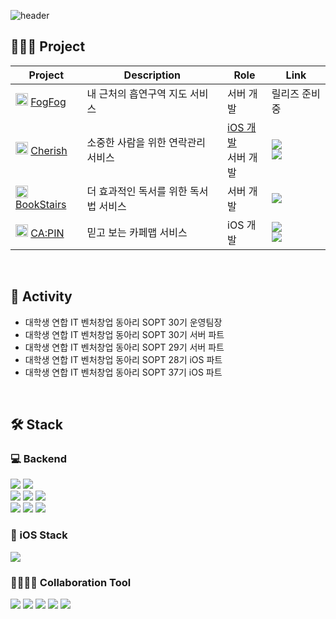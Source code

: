 ![header](https://user-images.githubusercontent.com/61549796/236685291-84b6df60-d7ba-4c23-ba86-1305cba711d4.png)

## 🏃🏻‍♀️ Project
| Project | Description | Role | Link |
|------|----|---|----|
| <img src="https://user-images.githubusercontent.com/20807197/218327683-6004256d-c05b-46fe-a517-a2245d1e5bb2.png" width="20px" height="20px"/> [FogFog](https://github.com/TeamFogFog/FogFog-Server)| 내 근처의 흡연구역 지도 서비스 | 서버 개발 | 릴리즈 준비 중 |
| <img src="https://user-images.githubusercontent.com/20807197/219945624-4fded25a-7f6b-46af-98b6-196a5da1fb43.png" width="20px" height="20px" /> [Cherish](https://github.com/NewCherish) | 소중한 사람을 위한 연락관리 서비스 | [iOS 개발](https://github.com/TeamCherish/Cherish-iOS)</br>서버 개발 | <a href="https://apps.apple.com/kr/app/cherish-%EC%97%B0%EB%9D%BD%EC%9D%84-%EC%9D%B4%EC%96%B4%EA%B0%80%EB%8A%94-%EA%B0%80%EC%9E%A5-%EC%89%AC%EC%9A%B4-%EB%B0%A9%EB%B2%95/id1557601516" target="_blank"><img src="https://img.shields.io/badge/-appstore-0D96F6?style=for-the-badge&logo=appstore&logoColor=white"/></a></br><a href="https://play.google.com/store/apps/details?id=com.sopt.cherish&hl=ko" target="_blank"><img src="https://img.shields.io/badge/-googleplay-414141?style=for-the-badge&logo=googleplay&logoColor=white"/></a> |
| <img src="https://user-images.githubusercontent.com/61549796/236687797-e0ca27e5-440f-487e-bb55-e0fd56c46568.png" width="20px" height="20px" /> [BookStairs](https://github.com/TeamBookTez/booktez-server) | 더 효과적인 독서를 위한 독서법 서비스 | 서버 개발 | <a href="https://book-stairs.com/" target="_blank"><img src="https://img.shields.io/badge/-bookstairs-FD5F1E?style=for-the-badge&logo=googlechrome&logoColor=white"/></a> |
| <img src="https://user-images.githubusercontent.com/61549796/236687980-b9b07c62-ad5f-4d90-9607-7ba4fcf321bd.png" width="20px" height="20px" /> [CA:PIN](https://github.com/teamCA-PIN/CA-PIN_iOS) | 믿고 보는 카페맵 서비스 | iOS 개발 | <a href="https://apps.apple.com/kr/app/%EC%B9%B4%ED%95%80-capin/id1600216179" target="_blank"><img src="https://img.shields.io/badge/-appstore-0D96F6?style=for-the-badge&logo=appstore&logoColor=white"/></a></br><a href="https://play.google.com/store/apps/details?id=com.caffeine.capin&hl=ko" target="_blank"><img src="https://img.shields.io/badge/-googleplay-414141?style=for-the-badge&logo=googleplay&logoColor=white"/></a> |
</br>

## 🐠 Activity
- 대학생 연합 IT 벤처창업 동아리 SOPT 30기 운영팀장
- 대학생 연합 IT 벤처창업 동아리 SOPT 30기 서버 파트
- 대학생 연합 IT 벤처창업 동아리 SOPT 29기 서버 파트
- 대학생 연합 IT 벤처창업 동아리 SOPT 28기 iOS 파트
- 대학생 연합 IT 벤처창업 동아리 SOPT 37기 iOS 파트
</br>

## 🛠 Stack
### 💻 Backend
<span>
  <img src="https://img.shields.io/badge/-TypeScript-%233178C6?style=for-the-badge&logo=TypeScript&logoColor=white">
  <img src="https://img.shields.io/badge/-JavaScript-%23F7DF1E?style=for-the-badge&logo=JavaScript&logoColor=white">
<!--   <img src="https://img.shields.io/badge/-Python-%233776AB?style=for-the-badge&logo=Python&logoColor=black"> -->
</span>
</br>
<span>
  <img src="https://img.shields.io/badge/Node.js-339933?style=for-the-badge&logo=Node.js&logoColor=white"/>
  <img src="https://img.shields.io/badge/Nest.js-E0234E?style=for-the-badge&logo=NestJS&logoColor=white"/>
  <img src="https://img.shields.io/badge/Express-000000?style=for-the-badge&logo=Express&logoColor=white"/>
</span>
</br>
<span>
  <img src="https://img.shields.io/badge/PostgreSQL-4169E1?style=for-the-badge&logo=PostgreSQL&logoColor=white"/>
  <img src="https://img.shields.io/badge/mongodb-339933?style=for-the-badge&logo=mongodb&logoColor=white"/>
  <img src="https://img.shields.io/badge/mysql-4479A1?style=for-the-badge&logo=mysql&logoColor=white"/>
</span>


### 📱 iOS Stack
<span>
  <img src="https://img.shields.io/badge/Swift-F05138?style=for-the-badge&logo=Swift&logoColor=white"/>
</span>


### 👨‍👩‍👧‍👧 Collaboration Tool
<span>
  <img src="https://img.shields.io/badge/-GitHub-%23000000?style=for-the-badge&logo=GitHub&logoColor=white">
  <img src="https://img.shields.io/badge/-Notion-%23000000?style=for-the-badge&logo=Notion&logoColor=white">
  <img src="https://img.shields.io/badge/-Figma-%23F24E1E?style=for-the-badge&logo=Slack&logoColor=white">
  <img src="https://img.shields.io/badge/-Slack-%234A154B?style=for-the-badge&logo=Slack&logoColor=white">
  <img src="https://img.shields.io/badge/-Adobe-%23FF0000?style=for-the-badge&logo=Adobe&logoColor=white">
</span>



<!--
**seohyun-106/seohyun-106** is a ✨ _special_ ✨ repository because its `README.md` (this file) appears on your GitHub profile.

Here are some ideas to get you started:

- 🔭 I’m currently working on ...
- 🌱 I’m currently learning ...
- 👯 I’m looking to collaborate on ...
- 🤔 I’m looking for help with ...
- 💬 Ask me about ...
- 📫 How to reach me: ...
- 😄 Pronouns: ...
- ⚡ Fun fact: ...
-->

